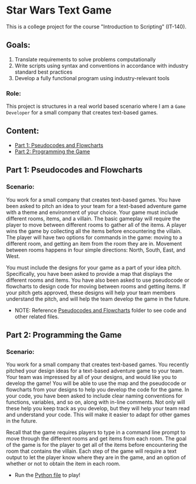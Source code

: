 # Star Wars Text Game

This is a college project for the course "Introduction to Scripting" (IT-140).

## Goals:

1. Translate requirements to solve problems computationally
2. Write scripts using syntax and conventions in accordance with industry standard best practices
3. Develop a fully functional program using industry-relevant tools

### Role:

This project is structures in a real world based scenario where I am a `Game Developer` for a small company that creates text-based games.

## Content:

- [Part 1: Pseudocodes and Flowcharts](#part-1-pseudocodes-and-flowcharts)
- [Part 2: Programming the Game](#part-2-programming-the-game)

## Part 1: Pseudocodes and Flowcharts

### Scenario:

You work for a small company that creates text-based games. You have been asked to pitch an idea to your team for a text-based adventure game with a theme and environment of your choice. Your game must include different rooms, items, and a villain. The basic gameplay will require the player to move between different rooms to gather all of the items. A player wins the game by collecting all the items before encountering the villain. The player will have two options for commands in the game: moving to a different room, and getting an item from the room they are in. Movement between rooms happens in four simple directions: North, South, East, and West.

You must include the designs for your game as a part of your idea pitch. Specifically, you have been asked to provide a map that displays the different rooms and items. You have also been asked to use pseudocode or flowcharts to design code for moving between rooms and getting items. If your pitch gets approved, these designs will help your team members understand the pitch, and will help the team develop the game in the future.

- NOTE: Reference [Pseudocodes and Flowcharts](/Pseudocodes%20and%20Flowcharts/) folder to see code and other related files.

## Part 2: Programming the Game

### Scenario:

You work for a small company that creates text-based games. You recently pitched your design ideas for a text-based adventure game to your team. Your team was impressed by all of your designs, and would like you to develop the game! You will be able to use the map and the pseudocode or flowcharts from your designs to help you develop the code for the game. In your code, you have been asked to include clear naming conventions for functions, variables, and so on, along with in-line comments. Not only will these help you keep track as you develop, but they will help your team read and understand your code. This will make it easier to adapt for other games in the future.

Recall that the game requires players to type in a command line prompt to move through the different rooms and get items from each room. The goal of the game is for the player to get all of the items before encountering the room that contains the villain. Each step of the game will require a text output to let the player know where they are in the game, and an option of whether or not to obtain the item in each room.

- Run the [Python file](/TextBasedGame.py) to play!
